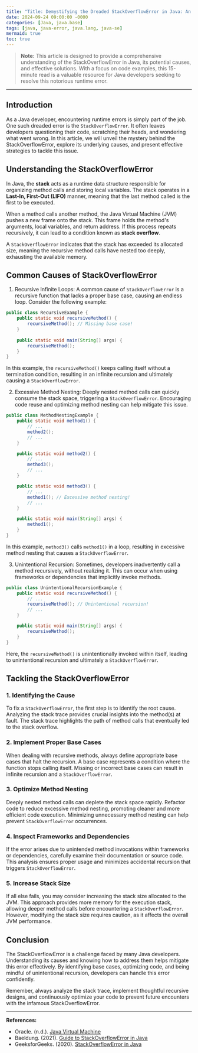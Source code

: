 ```yaml
---
title: "Title: Demystifying the Dreaded StackOverflowError in Java: An In-depth Analysis"
date: 2024-09-24 09:00:00 -0000
categories: [Java, java.base]
tags: [java, java-error, java.lang, java-se]
mermaid: true
toc: true
---
```



> **Note:** This article is designed to provide a comprehensive understanding of the StackOverflowError in Java, its potential causes, and effective solutions. With a focus on code examples, this 15-minute read is a valuable resource for Java developers seeking to resolve this notorious runtime error.

---

## Introduction
As a Java developer, encountering runtime errors is simply part of the job. One such dreaded error is the `StackOverflowError`. It often leaves developers questioning their code, scratching their heads, and wondering what went wrong. In this article, we will unveil the mystery behind the StackOverflowError, explore its underlying causes, and present effective strategies to tackle this issue.

## Understanding the StackOverflowError
In Java, the **stack** acts as a runtime data structure responsible for organizing method calls and storing local variables. The stack operates in a **Last-In, First-Out (LIFO)** manner, meaning that the last method called is the first to be executed.

When a method calls another method, the Java Virtual Machine (JVM) pushes a new frame onto the stack. This frame holds the method's arguments, local variables, and return address. If this process repeats recursively, it can lead to a condition known as **stack overflow**.

A `StackOverflowError` indicates that the stack has exceeded its allocated size, meaning the recursive method calls have nested too deeply, exhausting the available memory.

## Common Causes of StackOverflowError
1. Recursive Infinite Loops: A common cause of `StackOverflowError` is a recursive function that lacks a proper base case, causing an endless loop. Consider the following example:

```java
public class RecursiveExample {
    public static void recursiveMethod() {
        recursiveMethod(); // Missing base case!
    }
    
    public static void main(String[] args) {
        recursiveMethod();
    }
}
```
In this example, the `recursiveMethod()` keeps calling itself without a termination condition, resulting in an infinite recursion and ultimately causing a `StackOverflowError`.

2. Excessive Method Nesting: Deeply nested method calls can quickly consume the stack space, triggering a `StackOverflowError`. Encouraging code reuse and optimizing method nesting can help mitigate this issue.

```java
public class MethodNestingExample {
    public static void method1() {
        // ...
        method2();
        // ...
    }

    public static void method2() {
        // ...
        method3();
        // ...
    }

    public static void method3() {
        // ...
        method1(); // Excessive method nesting!
        // ...
    }

    public static void main(String[] args) {
        method1();
    }
}
```

In this example, `method3()` calls `method1()` in a loop, resulting in excessive method nesting that causes a `StackOverflowError`.

3. Unintentional Recursion: Sometimes, developers inadvertently call a method recursively, without realizing it. This can occur when using frameworks or dependencies that implicitly invoke methods.

```java
public class UnintentionalRecursionExample {
    public static void recursiveMethod() {
        // ...
        recursiveMethod(); // Unintentional recursion!
        // ...
    }

    public static void main(String[] args) {
        recursiveMethod();
    }
}
```

Here, the `recursiveMethod()` is unintentionally invoked within itself, leading to unintentional recursion and ultimately a `StackOverflowError`.

## Tackling the StackOverflowError

### 1. Identifying the Cause
To fix a `StackOverflowError`, the first step is to identify the root cause. Analyzing the stack trace provides crucial insights into the method(s) at fault. The stack trace highlights the path of method calls that eventually led to the stack overflow.

### 2. Implement Proper Base Cases
When dealing with recursive methods, always define appropriate base cases that halt the recursion. A base case represents a condition where the function stops calling itself. Missing or incorrect base cases can result in infinite recursion and a `StackOverflowError`.

### 3. Optimize Method Nesting
Deeply nested method calls can deplete the stack space rapidly. Refactor code to reduce excessive method nesting, promoting cleaner and more efficient code execution. Minimizing unnecessary method nesting can help prevent `StackOverflowError` occurrences.

### 4. Inspect Frameworks and Dependencies
If the error arises due to unintended method invocations within frameworks or dependencies, carefully examine their documentation or source code. This analysis ensures proper usage and minimizes accidental recursion that triggers `StackOverflowError`.

### 5. Increase Stack Size
If all else fails, you may consider increasing the stack size allocated to the JVM. This approach provides more memory for the execution stack, allowing deeper method calls before encountering a `StackOverflowError`. However, modifying the stack size requires caution, as it affects the overall JVM performance.

## Conclusion
The StackOverflowError is a challenge faced by many Java developers. Understanding its causes and knowing how to address them helps mitigate this error effectively. By identifying base cases, optimizing code, and being mindful of unintentional recursion, developers can handle this error confidently.

Remember, always analyze the stack trace, implement thoughtful recursive designs, and continuously optimize your code to prevent future encounters with the infamous StackOverflowError.

---

**References:**
- Oracle. (n.d.). [Java Virtual Machine](https://docs.oracle.com/javase/specs/jvms/se16/html/jvms-6.html)
- Baeldung. (2021). [Guide to StackOverflowError in Java](https://www.baeldung.com/java-stack-overflow-error)
- GeeksforGeeks. (2020). [StackOverflowError in Java](https://www.geeksforgeeks.org/stackover-flowerror-in-java/)